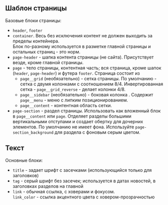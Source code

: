 ## Шаблон страницы
Базовые блоки страницы:
- `header`, `footer`
- `container`. Весь без исключения контент не должен выходить за пределы контейнера.  
  Блок по-разному используется в разметке главной страницы и остальных страниц -  это норм.
- `page-header` - шапка контента страницы (не сайта). Присутствует везде, кроме главной страницы.
- `page` - тело страницы, контентная часть; вся страница, кроме шапок (`header`, `page-header`) и футера `footer`.
  Страница состоит из 
  - `page__grid` (необязательно) - сетка страницы. 
    По умолчанию - сетка с двумя колонками с соотношением 8/4. Инвертированная сетка - `page__grid_reverse` - делает колонки 4/8.
  - `page__sidebar` (необязательно) - боковая колонка . Содержит `page__menu` - меню с липким позиционированием.
  - `page__content` - контентная область сетки.
- `page-section` - раздел страницы. Использовать как вложенный блок в `page__content` или `page`.
  Отделяет разделы большими вертикальными отступами и создает обертку для дочерних элементов.
  По умолчанию не имеет фона. Используйте `page-section_background` для раздела с фоновым серым цветом.

## Текст
Основные блоки:
- `title` - задает шрифт с засечками (использующийся только для заголовков)
- `tag` - серый шрифт без засечек; используется в датах новостей, в заголовках разделов на главной
- `link` - обычная ссылка, c ховерами и фокусом.   
  `link_color` - ссылка акцентного цвета с ховером-прозрачностью   

